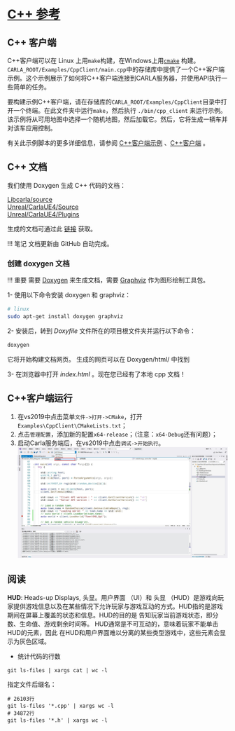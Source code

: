 # [C++ 参考](https://carla.readthedocs.io/en/latest/ref_cpp/) 

## C++ 客户端

C++客户端可以在 Linux 上用`make`构建，在Windows上用[`cmake`](https://github.com/OpenHUTB/carla_doc/tree/master/src/cmake/CMakeLists.txt) 构建。`CARLA_ROOT/Examples/CppClient/main.cpp`中的存储库中提供了一个C++客户端示例。这个示例展示了如何将C++客户端连接到CARLA服务器，并使用API执行一些简单的任务。

要构建示例C++客户端，请在存储库的`CARLA_ROOT/Examples/CppClient`目录中打开一个终端。在此文件夹中运行`make`，然后执行 `./bin/cpp_client` 来运行示例。该示例将从可用地图中选择一个随机地图，然后加载它。然后，它将生成一辆车并对该车应用控制。

有关此示例脚本的更多详细信息，请参阅 [C++客户端示例](adv_cpp_client.md) 、[C++客户端](cpp_client.md) 。

## C++ 文档

我们使用 Doxygen 生成 C++ 代码的文档：

[Libcarla/source](https://openhutb.github.io/carla_cpp/dir_b14cdd661f9a7048a44f1771cd402401.html) <br>
[Unreal/CarlaUE4/Source](http://carla.org/Doxygen/html/dir_733e9da672a36443d0957f83d26e7dbf.html) <br>
[Unreal/CarlaUE4/Plugins](https://openhutb.github.io/carla_cpp/dir_8fc34afb5f07a67966c78bf5319f94ae.html)

生成的文档可通过此 [链接](https://openhutb.github.io/carla_cpp/) 获取。

!!! 笔记
    文档更新由 GitHub 自动完成。

### 创建 doxygen 文档

!!! 重要
    需要 [Doxygen](http://www.doxygen.nl/index.html) 来生成文档，需要 [Graphviz](https://www.graphviz.org/) 作为图形绘制工具包。 

1- 使用以下命令安装 doxygen 和 graphviz：

```sh
# linux
sudo apt-get install doxygen graphviz
```

2- 安装后，转到 _Doxyfile_ 文件所在的项目根文件夹并运行以下命令：

```sh
doxygen
```

它将开始构建文档网页。
生成的网页可以在 Doxygen/html/ 中找到

3- 在浏览器中打开 _index.html_ 。现在您已经有了本地 cpp 文档！

## C++客户端运行

1. 在vs2019中点击菜单`文件->打开->CMake`，打开`Examples\CppClient\CMakeLists.txt`；
2. 点击`管理配置`，添加新的配置`x64-release`；（注意：`x64-Debug`还有问题）；
3. 启动Carla服务端后，在vs2019中点击`调试->开始执行`。
![](img/tuto_D_windows_debug/config_cpp_client.jpg)

## 阅读

**HUD**: Heads-up Displays, 头显。用户界面 （UI）和 头显 （HUD）是游戏向玩家提供游戏信息以及在某些情况下允许玩家与游戏互动的方式。HUD指的是游戏期间在屏幕上覆盖的状态和信息。HUD的目的是 告知玩家当前游戏状态，即分数、生命值、游戏剩余时间等。 HUD通常是不可互动的，意味着玩家不能单击HUD的元素，因此 在HUD和用户界面难以分离的某些类型游戏中，这些元素会显示为灰色区域。


- 统计代码的行数
```shell
git ls-files | xargs cat | wc -l
```
指定文件后缀名：
```shell
# 26103行
git ls-files '*.cpp' | xargs wc -l
# 34872行
git ls-files '*.h' | xargs wc -l
```
